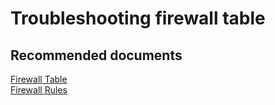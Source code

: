 # Troubleshooting firewall table 

## **Recommended documents**

[Firewall Table](https://docs.cloudsimple.com/csportal/network/firewall/#firewall-tables)<br>
[Firewall Rules](https://docs.cloudsimple.com/csportal/network/firewall/#firewall-rules)<br>